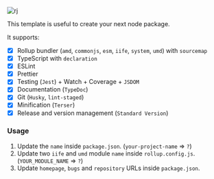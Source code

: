 ![rj](https://user-images.githubusercontent.com/8418700/142705105-4532be3d-fdc8-47e7-add2-2c9576214a23.jpg)

This template is useful to create your next node package.

It supports:

- [x] Rollup bundler (`amd`, `commonjs`, `esm`, `iife`, `system`, `umd`) with `sourcemap`
- [x] TypeScript with `declaration`
- [x] ESLint
- [x] Prettier
- [x] Testing (`Jest`) + Watch + Coverage + `JSDOM`
- [x] Documentation (`TypeDoc`)
- [x] Git (`Husky`, `lint-staged`)
- [x] Minification (`Terser`)
- [x] Release and version management (`Standard Version`)

### Usage

1. Update the `name` inside `package.json`. (`your-project-name` => `?`)
2. Update two `iife` and `umd` module `name` inside `rollup.config.js`. (`YOUR_MODULE_NAME` => `?`)
3. Update `homepage`, `bugs` and `repository` URLs inside `package.json`.
